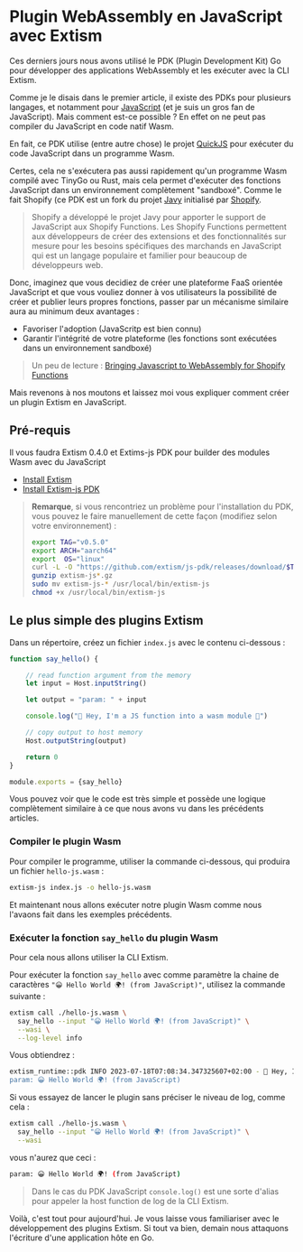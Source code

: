 # Plugin WebAssembly en JavaScript avec Extism

Ces derniers jours nous avons utilisé le PDK (Plugin Development Kit) Go pour développer des applications WebAssembly et les exécuter avec la CLI Extism.

Comme je le disais dans le premier article, il existe des PDKs pour plusieurs langages, et notamment pour [JavaScript](https://github.com/extism/js-pdk) (et je suis un gros fan de JavaScript). Mais comment est-ce possible ? En effet on ne peut pas compiler du JavaScript en code natif Wasm.

En fait, ce PDK utilise (entre autre chose) le projet [QuickJS](https://bellard.org/quickjs/) pour exécuter du code JavaScript dans un programme Wasm.

Certes, cela ne s'exécutera pas aussi rapidement qu'un programme Wasm compilé avec TinyGo ou Rust, mais cela permet d'exécuter des fonctions JavaScript dans un environnement complètement "sandboxé". Comme le fait Shopify (ce PDK est un fork du projet [Javy](https://github.com/bytecodealliance/javy) initialisé par [Shopify](https://www.shopify.com/).

> Shopify a développé le projet Javy pour apporter le support de JavaScript aux Shopify Functions. Les Shopify Functions permettent aux développeurs de créer des extensions et des fonctionnalités sur mesure pour les besoins spécifiques des marchands en JavaScript qui est un langage populaire et familier pour beaucoup de développeurs web.

Donc, imaginez que vous decidiez de créer une plateforme FaaS orientée JavaScript et que vous vouliez donner à vos utilisateurs la possibilité de créer et publier leurs propres fonctions, passer par un mécanisme similaire aura au minimum deux avantages :

- Favoriser l'adoption (JavaScritp est bien connu)
- Garantir l'intégrité de votre plateforme (les fonctions sont exécutées dans un environnement sandboxé)

> Un peu de lecture : [Bringing Javascript to WebAssembly for Shopify Functions](https://shopify.engineering/javascript-in-webassembly-for-shopify-functions)

Mais revenons à nos moutons et laissez moi vous expliquer comment créer un plugin Extism en JavaScript.

## Pré-requis

Il vous faudra Extism 0.4.0 et Extims-js PDK pour builder des modules Wasm avec du JavaScript
  - [Install Extism](https://extism.org/docs/install)
  - [Install Extism-js PDK](https://extism.org/docs/write-a-plugin/js-pdk#how-to-install-and-use-the-extism-js-pdk)

> **Remarque**, si vous rencontriez un problème pour l'installation du PDK, vous pouvez le faire manuellement de cette façon (modifiez selon votre environnement) :
> ```bash
> export TAG="v0.5.0"
> export ARCH="aarch64"
> export  OS="linux"
> curl -L -O "https://github.com/extism/js-pdk/releases/download/$TAG/extism-js-$ARCH-$OS-$TAG.gz"
> gunzip extism-js*.gz
> sudo mv extism-js-* /usr/local/bin/extism-js
> chmod +x /usr/local/bin/extism-js
> ```

## Le plus simple des plugins Extism

Dans un répertoire, créez un fichier `index.js` avec le contenu ci-dessous :

```javascript
function say_hello() {

	// read function argument from the memory
	let input = Host.inputString()

	let output = "param: " + input

	console.log("👋 Hey, I'm a JS function into a wasm module 💜")

	// copy output to host memory
	Host.outputString(output)

	return 0
}

module.exports = {say_hello}
```

Vous pouvez voir que le code est très simple et possède une logique complètement similaire à ce que nous avons vu dans les précédents articles.


### Compiler le plugin Wasm

Pour compiler le programme, utiliser la commande ci-dessous, qui produira un fichier `hello-js.wasm` :

```bash
extism-js index.js -o hello-js.wasm
```

Et maintenant nous allons exécuter notre plugin Wasm comme nous l'avaons fait dans les exemples précédents.

### Exécuter la fonction `say_hello` du plugin Wasm

Pour cela nous allons utiliser la CLI Extism.

Pour exécuter la fonction `say_hello` avec comme paramètre la chaine de caractères `"😀 Hello World 🌍! (from JavaScript)"`, utilisez la commande suivante :

```bash
extism call ./hello-js.wasm \
  say_hello --input "😀 Hello World 🌍! (from JavaScript)" \
  --wasi \
  --log-level info
```

Vous obtiendrez :

```bash
extism_runtime::pdk INFO 2023-07-18T07:08:34.347325607+02:00 - 👋 Hey, I'm a JS function into a wasm module 💜
param: 😀 Hello World 🌍! (from JavaScript)
```

Si vous essayez de lancer le plugin sans préciser le niveau de log, comme cela :

```bash
extism call ./hello-js.wasm \
  say_hello --input "😀 Hello World 🌍! (from JavaScript)" \
  --wasi
```

vous n'aurez que ceci :

```bash
param: 😀 Hello World 🌍! (from JavaScript)
```

> Dans le cas du PDK JavaScript `console.log()` est une sorte d'alias pour appeler la host function de log de la CLI Extism.


Voilà, c'est tout pour aujourd'hui. Je vous laisse vous familiariser avec le développement des plugins Extism. Si tout va bien, demain nous attaquons l'écriture d'une application hôte en Go.


